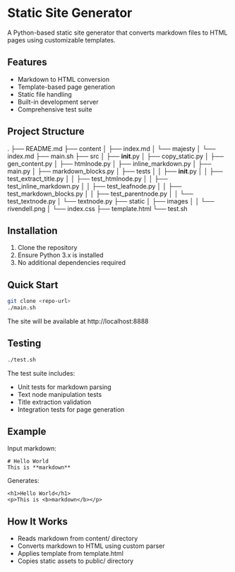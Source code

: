 # Static Site Generator

A Python-based static site generator that converts markdown files to HTML pages using customizable templates.

## Features
* Markdown to HTML conversion
* Template-based page generation
* Static file handling
* Built-in development server
* Comprehensive test suite

## Project Structure
.
├── README.md
├── content
│   ├── index.md
│   └── majesty
│       └── index.md
├── main.sh
├── src
│   ├── __init__.py
│   ├── copy_static.py
│   ├── gen_content.py
│   ├── htmlnode.py
│   ├── inline_markdown.py
│   ├── main.py
│   ├── markdown_blocks.py
│   ├── tests
│   │   ├── __init__.py
│   │   ├── test_extract_title.py
│   │   ├── test_htmlnode.py
│   │   ├── test_inline_markdown.py
│   │   ├── test_leafnode.py
│   │   ├── test_markdown_blocks.py
│   │   ├── test_parentnode.py
│   │   └── test_textnode.py
│   └── textnode.py
├── static
│   ├── images
│   │   └── rivendell.png
│   └── index.css
├── template.html
└── test.sh

## Installation
1. Clone the repository
2. Ensure Python 3.x is installed
3. No additional dependencies required

## Quick Start
```bash
git clone <repo-url>
./main.sh
```

The site will be available at http://localhost:8888

## Testing
```bash
./test.sh
```

The test suite includes:

* Unit tests for markdown parsing
* Text node manipulation tests
* Title extraction validation
* Integration tests for page generation

## Example

Input markdown:

```
# Hello World
This is **markdown**
```

Generates:

```
<h1>Hello World</h1>
<p>This is <b>markdown</b></p>
```

## How It Works

* Reads markdown from content/ directory
* Converts markdown to HTML using custom parser
* Applies template from template.html
* Copies static assets to public/ directory
